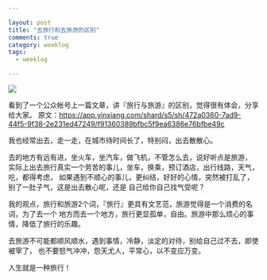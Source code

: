 ```yaml
---

layout: post
title: "去旅行和去旅游的区别"
comments: true
category: weeklog
tags: 
  - weeklog

---
```


<img class="cover" src="http://ww4.sinaimg.cn/large/493b785ajw1e7fdsstp63j20dw06qaaj.jpg" />

看到了一个公众帐号上一篇文章，讲『旅行与旅游』的区别，觉得很有体会，分享给大家。 
原文：<https://app.yinxiang.com/shard/s5/sh/472a0360-7ad9-44f5-9f38-2e231ed47249/f91360389bfbc5f9ea6386e76bfbe49c>

 
我也经常出去，走一走，在城市待时间长了，特别闷，出去散散心。  

去的地方有远有进，坐火车，坐汽车，做飞机，不管怎么去，说好听点是旅游，
实际上出去旅行真实一个劳苦的事儿，坐车，换乘，预订酒店，出行线路，天气，吃，都得考虑，
如果遇到不顺心的事儿，更纠结，好好的心情，突然被打乱了，别了一肚子气，这是出去散心呢，还是
自己给你自己找气受呢？

我的观点，旅行和旅游2个词，『旅行』更具有文艺范，旅游觉得是一个消费的名词，为了去一个
地方而去一个地方，旅行更显孤单，自由。旅游中那么烦心的事情，降低了旅行的乐趣。

去旅游不可能都顺风顺水，遇到事情，冷静，淡定的对待，别给自己过不去，即使被宰了，
也不要怒气冲冲，怨天尤人，平常心，以不变应万变。

人生就是一种旅行！

